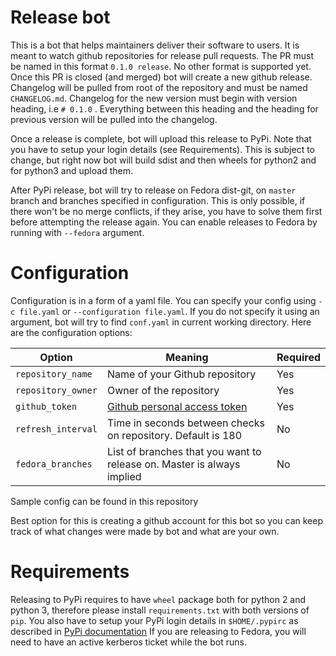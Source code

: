 Release bot
============
This is a bot that helps maintainers deliver their software to users. It is meant to watch github repositories for 
release pull requests. The PR must be named in this format `0.1.0 release`. No other format is supported yet. Once 
this PR is closed (and merged) bot will create a new github release. Changelog will be pulled from root of the 
repository and must be named `CHANGELOG.md`. Changelog for the new version must begin with version heading, i.e `# 0.1.0`
. Everything between this heading and the heading for previous version will be pulled into the changelog. 

Once a release is complete, bot will upload this release to PyPi. Note that you have to setup your login details (see Requirements). This is subject 
to change, but right now bot will build sdist and then wheels for python2 and for python3 and upload them.

After PyPi release, bot will try to release on Fedora dist-git, on `master` branch and branches specified in configuration.
This is only possible, if there won't be no merge conflicts, if they arise, you have to solve them first  before attempting the release again.
You can enable releases to Fedora by running with `--fedora` argument.

# Configuration
Configuration is in a form of a yaml file. You can specify your config using `-c file.yaml` or `--configuration file.yaml`. If you do not specify it using an argument, bot will try to find `conf.yaml` in current working directory.
Here are the configuration options:

| Option        | Meaning       | Required      |
|------------- |-------------|-------------| 
| `repository_name`     | Name of your Github repository  | Yes |
| `repository_owner`    | Owner of the repository    	  | Yes |
| `github_token`		| [Github personal access token](https://help.github.com/articles/creating-a-personal-access-token-for-the-command-line/)   | Yes |
| `refresh_interval`	| Time in seconds between checks on repository. Default is 180 | No |
| `fedora_branches`     | List of branches that you want to release on. Master is always implied | No |    

Sample config can be found in this repository

Best option for this is creating a github account for this bot so you can keep track of what changes were made by bot and what are your own.

# Requirements
Releasing to PyPi requires to have `wheel` package both for python 2 and python 3, therefore please install `requirements.txt` with both versions of `pip`.
You also have to setup your PyPi login details in `$HOME/.pypirc` as described in [PyPi documentation](https://packaging.python.org/tutorials/distributing-packages/#create-an-account)
If you are releasing to Fedora, you will need to have an active kerberos ticket while the bot runs.
